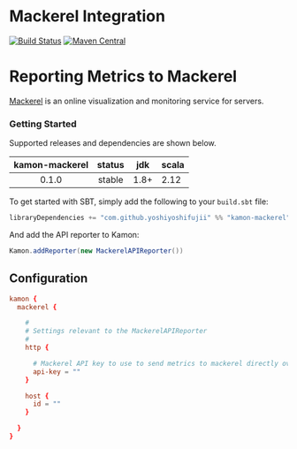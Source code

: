 Mackerel Integration
=============================

[![Build Status](https://travis-ci.org/yoshiyoshifujii/kamon-mackerel.svg?branch=master)](https://travis-ci.org/yoshiyoshifujii/kamon-mackerel)
[![Maven Central](https://maven-badges.herokuapp.com/maven-central/com.github.yoshiyoshifujii/kamon-mackerel_2.12/badge.svg)](https://maven-badges.herokuapp.com/maven-central/com.github.yoshiyoshifujii/kamon-mackerel_2.12)

Reporting Metrics to Mackerel
======================================

[Mackerel](https://mackerel.io/) is an online visualization and monitoring service for servers.

### Getting Started

Supported releases and dependencies are shown below.

| kamon-mackerel    | status | jdk  | scala            |
|:-----------------:|:------:|:----:|------------------|
|  0.1.0            | stable | 1.8+ | 2.12             |

To get started with SBT, simply add the following to your `build.sbt` file:

```scala
libraryDependencies += "com.github.yoshiyoshifujii" %% "kamon-mackerel" % "0.1.0"
```

And add the API reporter to Kamon:

```scala
Kamon.addReporter(new MackerelAPIReporter())
```

Configuration
-------------

```application.conf
kamon {
  mackerel {

    #
    # Settings relevant to the MackerelAPIReporter
    #
    http {

      # Mackerel API key to use to send metrics to mackerel directly over HTTPS.
      api-key = ""
    }

    host {
      id = ""
    }

  }
}
```

